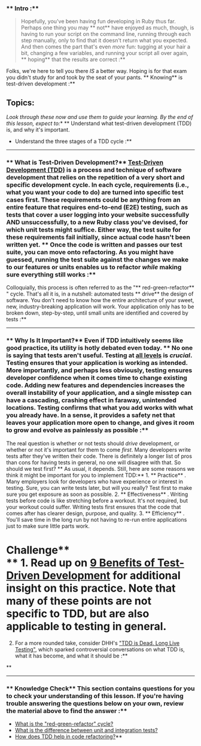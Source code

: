 ### ** Intro :** 
>Hopefully, you've been having fun developing in Ruby thus far. Perhaps one thing you may ** not**  have enjoyed as much, though, is having to run your script on the command line, running through each step manually, only to find that it doesn't return what you expected. And then comes the part that's even *more* fun: tugging at your hair a bit, changing a few variables, and running your script all over again, ** hoping**  that the results are correct :**

Folks, we're here to tell you there *IS* a better way. Hoping is for that exam you didn't study for and took by the seat of your pants. ** Knowing**  is test-driven development :**

## Topics:
*Look through these now and use them to guide your learning. By the end of this lesson, expect to:** **  Understand what test-driven development (TDD) is, and why it's important.
* Understand the three stages of a TDD cycle :**



---


### ** What is Test-Driven Development?** [Test-Driven Development (TDD)](https://en.wikipedia.org/wiki/Test-driven_development) is a process and technique of software development that relies on the repetition of a very short and specific development cycle. In each cycle, requirements (i.e., what you want your code to do) are turned into specific test cases first. These requirements could be anything from an entire feature that requires end-to-end (E2E) testing, such as tests that cover a user logging into your website successfully AND unsuccessfully, to a new Ruby class you've devised, for which unit tests might suffice. Either way, the test suite for these requirements fail initially, since actual code hasn't been written yet. ** Once the code is written and passes our test suite, you can move onto refactoring. As you might have guessed, running the test suite against the changes we make to our features or units enables us to refactor *while* making sure everything still works :**

Colloquially, this process is often referred to as the "** red-green-refactor** " cycle. That's all it is, in a nutshell: automated tests ** drive**  the design of software. You don't need to know how the entire architecture of your sweet, new, industry-breaking application will work. Your application only has to be broken down, step-by-step, until small units are identified and covered by tests :**



---


### ** Why Is It Important?** Even if TDD intuitively seems like good practice, its utility is hotly debated even today. ** No one is saying that tests aren't useful. Testing at [all levels](https://thoughtbot.com/blog/rails-test-types-and-the-testing-pyramid) is *crucial*. Testing ensures that your application is working as intended. More importantly, and perhaps less obviously, testing ensures developer confidence when it comes time to change existing code. Adding new features and dependencies increases the overall instability of your application, and a single misstep can have a cascading, crashing effect in faraway, unintended locations. Testing confirms that what you add works with what you already have. In a sense, it provides a safety net that leaves your application more open to change, and gives it room to grow and evolve as painlessly as possible :**

The real question is whether or not tests should *drive* development, or whether or not it's important for them to come *first*. Many developers write tests after they've written their code. There is definitely a longer list of pros than cons for having tests in general, no one will disagree with that. So should we test first? ** As usual, it depends. Still, here are some reasons we think it might be important for you to implement TDD:** 1. ** Practice** . Many employers look for developers who have experience or interest in testing. Sure, you can write tests later, but will you really? Test first to make sure you get exposure as soon as possible.
2. ** Effectiveness** . Writing tests before code is like stretching before a workout. It's not required, but your workout could suffer. Writing tests first ensures that the code that comes after has clearer design, purpose, and quality.
3. ** Efficiency** . You'll save time in the long run by not having to re-run entire applications just to make sure little parts work.
# Challenge** <div class="lesson-content__panel" markdown="1">** 1. Read up on [9 Benefits of Test-Driven Development](https://www.madetech.com/blog/9-benefits-of-test-driven-development) for additional insight on this practice. Note that many of these points are not specific to TDD, but are also applicable to testing in general.
2. For a more rounded take, consider DHH's ["TDD is Dead. Long Live Testing"](http://david.heinemeierhansson.com/2014/tdd-is-dead-long-live-testing.html), which sparked controversial conversations on what TDD is, what it has become, and what it should be :**

</div>** 

---


### ** Knowledge Check** This section contains questions for you to check your understanding of this lesson. If you're having trouble answering the questions below on your own, review the material above to find the answer :**

- <a class="knowledge-check-link" href="#what-is-test-driven-development">What is the "red-green-refactor" cycle?</a>
- <a class="knowledge-check-link" href="https://thoughtbot.com/blog/rails-test-types-and-the-testing-pyramid">What is the difference between unit and integration tests?</a>
- <a class="knowledge-check-link" href="https://www.madetech.com/blog/9-benefits-of-test-driven-development">How does TDD help in code refactoring?</a>** 
